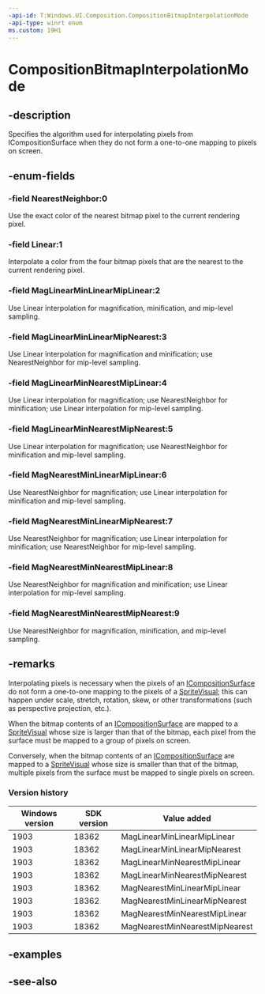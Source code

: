 ```yaml
---
-api-id: T:Windows.UI.Composition.CompositionBitmapInterpolationMode
-api-type: winrt enum
ms.custom: 19H1
---
```


<!-- Enumeration syntax
public enum Windows.UI.Composition.CompositionBitmapInterpolationMode : int
-->

# CompositionBitmapInterpolationMode

## -description
Specifies the algorithm used for interpolating pixels from ICompositionSurface when they do not form a one-to-one mapping to pixels on screen.

## -enum-fields

### -field NearestNeighbor:0

Use the exact color of the nearest bitmap pixel to the current rendering pixel.

### -field Linear:1

Interpolate a color from the four bitmap pixels that are the nearest to the current rendering pixel.

### -field MagLinearMinLinearMipLinear:2

Use Linear interpolation for magnification, minification, and mip-level sampling.

### -field MagLinearMinLinearMipNearest:3

Use Linear interpolation for magnification and minification; use NearestNeighbor for mip-level sampling.

### -field MagLinearMinNearestMipLinear:4

Use Linear interpolation for magnification; use NearestNeighbor for minification; use Linear interpolation for mip-level sampling.

### -field MagLinearMinNearestMipNearest:5

Use Linear interpolation for magnification; use NearestNeighbor for minification and mip-level sampling.

### -field MagNearestMinLinearMipLinear:6

Use NearestNeighbor for magnification; use Linear interpolation for minification and mip-level sampling.

### -field MagNearestMinLinearMipNearest:7

Use NearestNeighbor for magnification; use Linear interpolation for minification; use NearestNeighbor for mip-level sampling.

### -field MagNearestMinNearestMipLinear:8

Use NearestNeighbor for magnification and minification; use Linear interpolation for mip-level sampling.

### -field MagNearestMinNearestMipNearest:9

Use NearestNeighbor for magnification, minification, and mip-level sampling.

## -remarks
Interpolating pixels is necessary when the pixels of an [ICompositionSurface](icompositionsurface.md) do not form a one-to-one mapping to the pixels of a [SpriteVisual](spritevisual.md); this can happen under scale, stretch, rotation, skew, or other transformations (such as perspective projection, etc.).

When the bitmap contents of an [ICompositionSurface](icompositionsurface.md) are mapped to a [SpriteVisual](spritevisual.md) whose size is larger than that of the bitmap, each pixel from the surface must be mapped to a group of pixels on screen.

Conversely, when the bitmap contents of an [ICompositionSurface](icompositionsurface.md) are mapped to a [SpriteVisual](spritevisual.md) whose size is smaller than that of the bitmap, multiple pixels from the surface must be mapped to single pixels on screen.

### Version history

| Windows version | SDK version | Value added |
| -- | -- | -- |
| 1903 | 18362 | MagLinearMinLinearMipLinear |
| 1903 | 18362 | MagLinearMinLinearMipNearest |
| 1903 | 18362 | MagLinearMinNearestMipLinear |
| 1903 | 18362 | MagLinearMinNearestMipNearest |
| 1903 | 18362 | MagNearestMinLinearMipLinear |
| 1903 | 18362 | MagNearestMinLinearMipNearest |
| 1903 | 18362 | MagNearestMinNearestMipLinear |
| 1903 | 18362 | MagNearestMinNearestMipNearest |

## -examples

## -see-also







